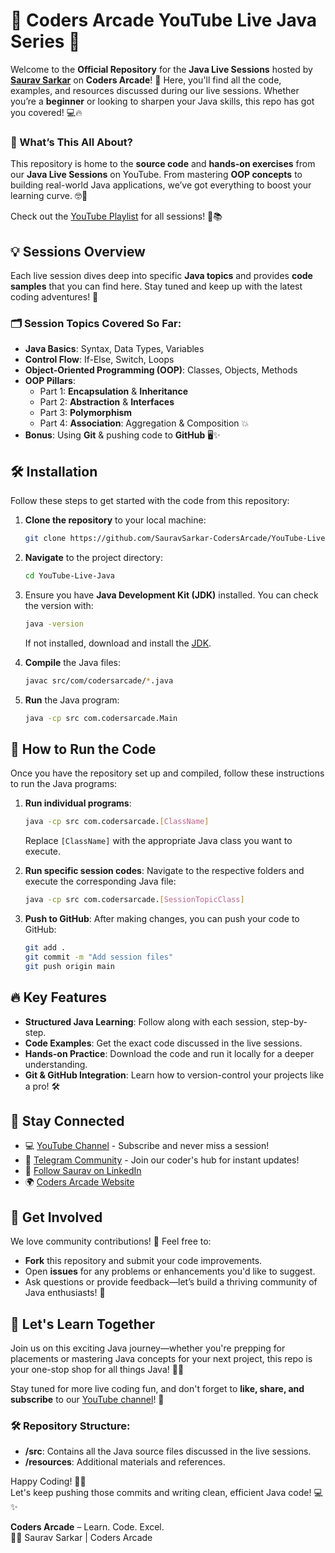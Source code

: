 # 🎥 Coders Arcade YouTube Live Java Series 🚀

Welcome to the **Official Repository** for the **Java Live Sessions** hosted by [**Saurav Sarkar**](https://www.linkedin.com/in/saurav-sarkar-0b49251b1/) on **Coders Arcade**! 🎉 Here, you'll find all the code, examples, and resources discussed during our live sessions. Whether you’re a **beginner** or looking to sharpen your Java skills, this repo has got you covered! 💻🔥

### 🌟 What’s This All About?
This repository is home to the **source code** and **hands-on exercises** from our **Java Live Sessions** on YouTube. From mastering **OOP concepts** to building real-world Java applications, we’ve got everything to boost your learning curve. 🤓💪

Check out the [YouTube Playlist](https://youtube.com/playlist?list=PLx4LEkEdFArhODqtCKCmjMW_5k7BNCxEK) for all sessions! 🎥📚

## 💡 Sessions Overview

Each live session dives deep into specific **Java topics** and provides **code samples** that you can find here. Stay tuned and keep up with the latest coding adventures! 🚀

### 🗂️ Session Topics Covered So Far:
- **Java Basics**: Syntax, Data Types, Variables
- **Control Flow**: If-Else, Switch, Loops
- **Object-Oriented Programming (OOP)**: Classes, Objects, Methods
- **OOP Pillars**:
    - Part 1: **Encapsulation** & **Inheritance**
    - Part 2: **Abstraction** & **Interfaces**
    - Part 3: **Polymorphism**
    - Part 4: **Association**: Aggregation & Composition 💥
- **Bonus**: Using **Git** & pushing code to **GitHub** 🖥️✨

## 🛠️ Installation

Follow these steps to get started with the code from this repository:

1. **Clone the repository** to your local machine:
   ```bash
   git clone https://github.com/SauravSarkar-CodersArcade/YouTube-Live-Java.git
   ```
2. **Navigate** to the project directory:
   ```bash
   cd YouTube-Live-Java
   ```
3. Ensure you have **Java Development Kit (JDK)** installed. You can check the version with:
   ```bash
   java -version
   ```
   If not installed, download and install the [JDK](https://www.oracle.com/java/technologies/javase-jdk17-downloads.html).

4. **Compile** the Java files:
   ```bash
   javac src/com/codersarcade/*.java
   ```
5. **Run** the Java program:
   ```bash
   java -cp src com.codersarcade.Main
   ```

## 🚀 How to Run the Code

Once you have the repository set up and compiled, follow these instructions to run the Java programs:

1. **Run individual programs**:
   ```bash
   java -cp src com.codersarcade.[ClassName]
   ```
   Replace `[ClassName]` with the appropriate Java class you want to execute.

2. **Run specific session codes**:
   Navigate to the respective folders and execute the corresponding Java file:
   ```bash
   java -cp src com.codersarcade.[SessionTopicClass]
   ```

3. **Push to GitHub**:
   After making changes, you can push your code to GitHub:
   ```bash
   git add .
   git commit -m "Add session files"
   git push origin main
   ```

## 🔥 Key Features
- **Structured Java Learning**: Follow along with each session, step-by-step.
- **Code Examples**: Get the exact code discussed in the live sessions.
- **Hands-on Practice**: Download the code and run it locally for a deeper understanding.
- **Git & GitHub Integration**: Learn how to version-control your projects like a pro! 🛠️

## 📢 Stay Connected
- 💻 [YouTube Channel](https://www.youtube.com/c/CodersArcade) - Subscribe and never miss a session!
- 📢 [Telegram Community](https://t.me/codersarcade) - Join our coder's hub for instant updates!
- 🔗 [Follow Saurav on LinkedIn](https://www.linkedin.com/in/saurav-sarkar-0b49251b1/)
- 🌍 [Coders Arcade Website](https://www.codersarcade.in/)

## 💬 Get Involved
We love community contributions! 🎉 Feel free to:
- **Fork** this repository and submit your code improvements.
- Open **issues** for any problems or enhancements you'd like to suggest.
- Ask questions or provide feedback—let’s build a thriving community of Java enthusiasts! 💬

## 🎯 Let's Learn Together
Join us on this exciting Java journey—whether you're prepping for placements or mastering Java concepts for your next project, this repo is your one-stop shop for all things Java! 🎯🚀

Stay tuned for more live coding fun, and don't forget to **like, share, and subscribe** to our [YouTube channel](https://www.youtube.com/c/CodersArcade)! 🙌

### 🛠️ Repository Structure:
- **/src**: Contains all the Java source files discussed in the live sessions.
- **/resources**: Additional materials and references.

Happy Coding! 🎉🚀  
Let's keep pushing those commits and writing clean, efficient Java code! 💻✨

**Coders Arcade** – Learn. Code. Excel.  
👨‍💻 Saurav Sarkar | Coders Arcade